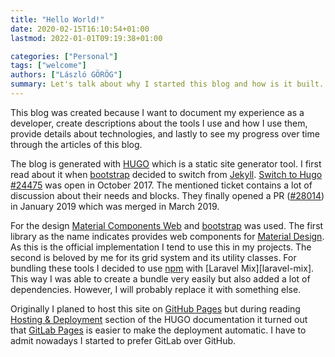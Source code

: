 ```yaml
---
title: "Hello World!"
date: 2020-02-15T16:10:54+01:00
lastmod: 2022-01-01T09:19:38+01:00

categories: ["Personal"]
tags: ["welcome"]
authors: ["László GÖRÖG"]
summary: Let's talk about why I started this blog and how is it built.
---
```

This blog was created because I want to document my experience as a developer, create descriptions about the tools I use and how I use them, provide details about technologies, and lastly to see my progress over time through the articles of this blog. 

The blog is generated with [HUGO][hugo] which is a static site generator tool. I first read about it when [bootstrap][bootsrap] decided to switch from [Jekyll][jekyll]. [Switch to Hugo #24475][issue-24475] was open in October 2017. The mentioned ticket contains a lot of discussion about their needs and blocks. They finally opened a PR ([#28014][pr-28014]) in January 2019 which was merged in March 2019.

For the design [Material Components Web][material-components-web-github] and [bootstrap][bootsrap] was used. The first library as the name indicates provides web components for [Material Design][material-design]. As this is the official implementation I tend to use this in my projects. The second is beloved by me for its grid system and its utility classes. For bundling these tools I decided to use [npm][npm] with [Laravel Mix][laravel-mix]. This way I was able to create a bundle very easily but also added a lot of dependencies. However, I will probably replace it with something else.

Originally I planed to host this site on [GitHub Pages][github-pages] but during reading [Hosting & Deployment][hugo-hosting-and-deployment] section of the HUGO documentation it turned out that [GitLab Pages][gitlab-pages] is easier to make the deployment automatic. I have to admit nowadays I started to prefer GitLab over GitHub.

[hugo]: https://gohugo.io/
[jekyll]: https://jekyllrb.com/
[issue-24475]: https://github.com/twbs/bootstrap/issues/24475
[pr-28014]: https://github.com/twbs/bootstrap/pull/28014
[material-components-web-github]: https://github.com/material-components/material-components-web
[material-design]: https://material.io/
[npm]: https://www.npmjs.com/
[larave-mix]: https://laravel-mix.com/
[bootsrap]: https://getbootstrap.com/
[github-pages]: https://pages.github.com/
[hugo-hosting-and-deployment]: https://gohugo.io/hosting-and-deployment/
[gitlab-pages]: https://about.gitlab.com/stages-devops-lifecycle/pages/
